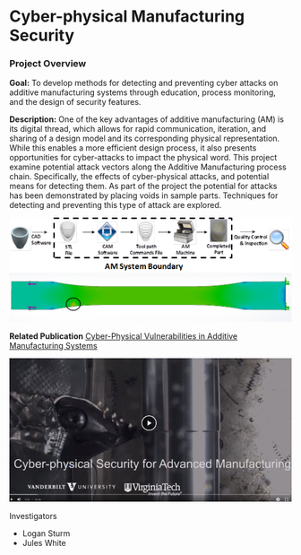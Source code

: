 # Cyber-physical Manufacturing Security

### Project Overview
**Goal:**
To develop methods for detecting and preventing cyber attacks on additive manufacturing systems through education, process monitoring, and the design of security features.

**Description:**
One of the key advantages of additive manufacturing (AM) is its digital thread, which allows for rapid communication, iteration, and sharing of a design model and its corresponding physical representation. While this enables a more efficient design process, it also presents opportunities for cyber-attacks to impact the physical word. This project examine potential attack vectors along the Additive Manufacturing process chain. Specifically, the effects of cyber-physical attacks, and potential means for detecting them. As part of the project the potential for attacks has been demonstrated by placing voids in sample parts. Techniques for detecting and preventing this type of attack are explored.

 ![Process-Chain.png](Process-Chain.png  "Process Chain ")
 ![Void-Dogbone.png](Void-Dogbone.png  "Void Dogbone")

**Related Publication**
[Cyber-Physical Vulnerabilities in Additive Manufacturing Systems](http://sffsymposium.engr.utexas.edu/sites/default/files/2014-075-Sturm.pdf)

[![Project Video](thumb.png)](https://vanderbilt.box.com/s/bpffxcdvgvgnc8mh52hak2qytgzqfkvi)


Investigators
 - Logan Sturm
 - Jules White
 

 
